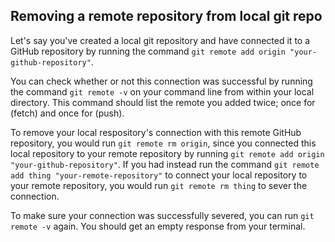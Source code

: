## Removing a remote repository from local git repo

Let's say you've created a local git repository and have connected it to a GitHub repository by running the command `git remote add origin "your-github-repository"`.

You can check whether or not this connection was successful by running the command `git remote -v` on your command line from within your local directory. This command should list the remote you added twice; once for (fetch) and once for (push).

To remove your local respository's connection with this remote GitHub repository, you would run `git remote rm origin`, since you connected this local repository to your remote repository by running `git remote add origin "your-github-repository"`. If you had instead run the command `git remote add thing "your-remote-repository"` to connect your local repository to your remote repository, you would run `git remote rm thing` to sever the connection.

To make sure your connection was successfully severed, you can run `git remote -v` again. You should get an empty response from your terminal.
